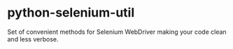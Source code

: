 # python-selenium-util
Set of convenient methods for Selenium WebDriver making your code clean and less verbose.
